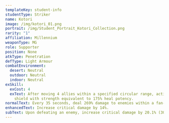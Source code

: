 ```yaml
---
templateKey: student-info
studentType: Striker
name: Kotori
image: /img/kotori_01.png
portrait: /img/Student_Portrait_Kotori_Collection.png
rarity: "1"
affiliation: Millennium
weaponType: MG
role: Supporter
position: None
atkType: Penetration
defType: Light Armour
combatEnvironment:
  desert: Neutral
  outdoor: Neutral
  indoor: Neutral
exSkill:
  exCost: 4
  exText: After moving 4 allies within a specified circular range, activate a
    shield with strength equivalent to 175% heal potency.
normalText: Every 35 seconds, deal 269% damage to enemies within a fan-shaped area.
enhancedText: Increase critical damage by 14%.
subText: Upon defeating an enemy, increase critical damage by 20.1% (30 sec).
---
```

